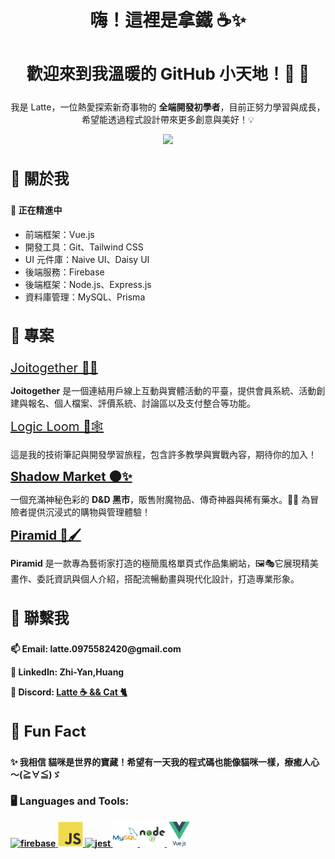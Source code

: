 <h1 align="center">嗨！這裡是拿鐵 ☕✨
</h1>

<h3 align="center" style="font-size: 26px">歡迎來到我溫暖的 GitHub 小天地！🎉 🎉</h3>


<p align="center">
    我是 Latte，一位熱愛探索新奇事物的 <strong>全端開發初學者</strong>，目前正努力學習與成長，希望能透過程式設計帶來更多創意與美好！💡
</p>

<div align="center">
 <img src="https://i.pinimg.com/originals/68/b2/b0/68b2b06c405ed6ae9574110150cca312.gif">   
</div>

<h3 style="font-size: 24px">
    🌟 關於我
</h3>

<h4> 🌱 正在精進中 </h4>
<ul>
    <li>前端框架：Vue.js</li>
    <li>開發工具：Git、Tailwind CSS</li>
    <li>UI 元件庫：Naive UI、Daisy UI</li>
    <li>後端服務：Firebase</li>
    <li>後端框架：Node.js、Express.js</li>
    <li>資料庫管理：MySQL、Prisma</li>
</ul>


<h3 style="font-size: 24px"> 💼 專案 </h3>

<a href="https://joitogether.com/home" style="font-size: 20px;">Joitogether 🤝🌟</a>

<p>
   <strong>Joitogether</strong> 是一個連結用戶線上互動與實體活動的平臺，提供會員系統、活動創建與報名、個人檔案、評價系統、討論區以及支付整合等功能。
</p>


<a href="https://warmlatte.github.io/Logic-Loom/" style="font-size: 20px;">Logic Loom 🧠🕸️</a>

<p>
    這是我的技術筆記與開發學習旅程，包含許多教學與實戰內容，期待你的加入！
</p>

<a href="https://shadowmarket.up.railway.app/" style="font-size: 20px;"><strong>Shadow Market 🌑✨</strong></a>

<p>
    一個充滿神秘色彩的 <strong>D&D 黑市</strong>，販售附魔物品、傳奇神器與稀有藥水。🏹🔮 
    為冒險者提供沉浸式的購物與管理體驗！
</p>

<a href="https://piramid.vercel.app/" style="font-size: 20px;"><strong>Piramid 🎨🖌️</strong></a>

<p>
    <strong>Piramid</strong> 是一款專為藝術家打造的極簡風格單頁式作品集網站，🖼️🎭它展現精美畫作、委託資訊與個人介紹，搭配流暢動畫與現代化設計，打造專業形象。
</p>

<h3 style="font-size: 24px;"> 🌌 聯繫我 </h3>
<p>
<strong> 📫 Email: latte.0975582420@gmail.com</strong>
</p>
<p>
<strong> 💼 LinkedIn: Zhi-Yan,Huang
</p>
<p>
    👾 Discord: <a href="https://discord.gg/CKUXRD2m">Latte ☕ && Cat 🐈</a>
</p>

<h3 style="font-size: 24px;">
    🎉 Fun Fact
</h3>
<p>
   ✨ 我相信 貓咪是世界的寶藏！希望有一天我的程式碼也能像貓咪一樣，療癒人心～(≧∀≦)ゞ
</p>

<h3 align="left">🖥️ Languages and Tools:</h3>
<p align="left"> <a href="https://firebase.google.com/" target="_blank" rel="noreferrer"> <img src="https://www.vectorlogo.zone/logos/firebase/firebase-icon.svg" alt="firebase" width="40" height="40"/> </a> <a href="https://developer.mozilla.org/en-US/docs/Web/JavaScript" target="_blank" rel="noreferrer"> <img src="https://raw.githubusercontent.com/devicons/devicon/master/icons/javascript/javascript-original.svg" alt="javascript" width="40" height="40"/> </a> <a href="https://jestjs.io" target="_blank" rel="noreferrer"> <img src="https://www.vectorlogo.zone/logos/jestjsio/jestjsio-icon.svg" alt="jest" width="40" height="40"/> </a> <a href="https://www.mysql.com/" target="_blank" rel="noreferrer"> <img src="https://raw.githubusercontent.com/devicons/devicon/master/icons/mysql/mysql-original-wordmark.svg" alt="mysql" width="40" height="40"/> </a> <a href="https://nodejs.org" target="_blank" rel="noreferrer"> <img src="https://raw.githubusercontent.com/devicons/devicon/master/icons/nodejs/nodejs-original-wordmark.svg" alt="nodejs" width="40" height="40"/> </a> <a href="https://vuejs.org/" target="_blank" rel="noreferrer"> <img src="https://raw.githubusercontent.com/devicons/devicon/master/icons/vuejs/vuejs-original-wordmark.svg" alt="vuejs" width="40" height="40"/> </a> </p>
